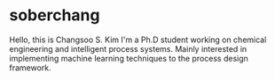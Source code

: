 # soberchang

Hello, this is Changsoo S. Kim
I'm a Ph.D student working on chemical engineering and intelligent process systems.
Mainly interested in implementing machine learning techniques to the process design framework.
